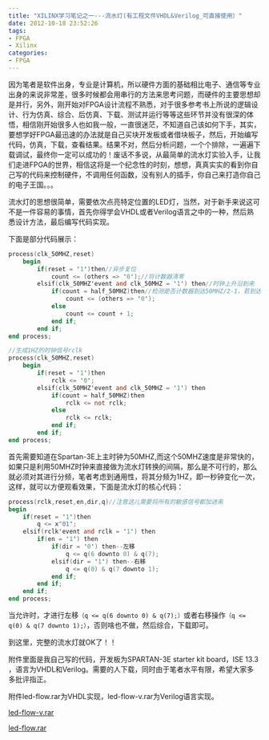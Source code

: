 ```yaml
---
title: "XILINX学习笔记之一---流水灯(有工程文件VHDL&Verilog_可直接使用）"
date: 2012-10-18 23:52:26
tags: 
- FPGA
- Xilinx
categories: 
- FPGA
---
```


因为笔者是软件出身，专业是计算机，所以硬件方面的基础相比电子、通信等专业出身的来说非常差，很多时候都会用串行的方法来思考问题，而硬件的主要思想却是并行，另外，刚开始对FPGA设计流程不熟悉，对于很多参考书上所说的逻辑设计、行为仿真、综合、后仿真、下载、测试并运行等等这些环节并没有很深的体悟，相信刚开始很多人也如我一般，一直很迷茫，不知道自己该如何下手，其实，要想学好FPGA最迅速的办法就是自己买块开发板或者借块板子，然后，开始编写代码，仿真，下载，查看结果。结果不对，然后分析问题，一个个排除，一遍遍下载调试，最终你一定可以成功的！废话不多说，从最简单的流水灯实验入手，让我们走进FPGA的世界，相信这将是一个纪念性的时刻，想想，真真实实的看到你自己写的代码来控制硬件，不调用任何函数，没有别人的插手，你自己来打造你自己的电子王国。。。

流水灯的思想很简单，需要依次点亮特定位置的LED灯，当然，对于新手来说这可不是一件容易的事情，首先你得学会VHDL或者Verilog语言之中的一种，然后熟悉设计方法，最后编写代码实现。

下面是部分代码展示：

 
```verilog
process(clk_50MHZ,reset)
	begin
		if(reset = '1')then//异步复位
			count <= (others => '0');//将计数器清零
		elsif(clk_50MHZ'event and clk_50MHZ = '1') then//时钟上升沿到来
			if(count = half_50MHZ)then//检测是否计数器到达50MHZ/2-1，若到达，计数器清零
				count <= (others => '0');
			else
				count <= count + 1;
			end if;
		end if;
end process;

//生成1HZ的时钟信号rclk
process(clk_50MHZ,reset)
	begin
		if(reset = '1')then
			rclk <= '0';
		elsif(clk_50MHZ'event and clk_50MHZ = '1') then
			if(count = half_50MHZ)then
				rclk <= not rclk;
			else
				rclk <= rclk;
			end if;
		end if;
end process;
```

首先需要知道在Spartan-3E上主时钟为50MHZ,而这个50MHZ速度是非常快的，如果只是利用50MHZ时钟来直接做为流水灯转换的间隔，那么是不可行的，那么就必须对其进行分频，笔者考虑到通用性，将其分频为1HZ，即一秒钟变化一次，这样，就可以方便观看效果，下面是流水灯的核心代码：

```verilog
process(rclk,reset,en,dir,q)//注意这儿需要将所有的敏感信号都加进来
begin
	if(reset = '1')then
		q <= x"01";
	elsif(rclk'event and rclk = '1') then
		if(en = '1') then
			if(dir = '0') then--左移
				q <= q(6 downto 0) & q(7);
			elsif(dir = '1') then--右移
				q <= q(0) & q(7 downto 1);
			end if;
		end if;
	end if;
end process;
```

当允许时，才进行左移`（q <= q(6 downto 0) & q(7);）`或者右移操作`（q <= q(0) & q(7 downto 1);）`，否则啥也不做，然后综合，下载即可。

到这里，完整的流水灯就OK了！！

附件里面是我自己写的代码，开发板为SPARTAN-3E starter kit board，ISE 13.3 ，语言为VHDL和Verilog。需要的人下载，同时由于笔者水平有限，希望大家多多批评指正。

附件led-flow.rar为VHDL实现，led-flow-v.rar为Verilog语言实现。

[led-flow-v.rar](http://www.eefocus.com/blog/media/download/id-270136)

[led-flow.rar](http://www.eefocus.com/blog/media/download/id-270135)


